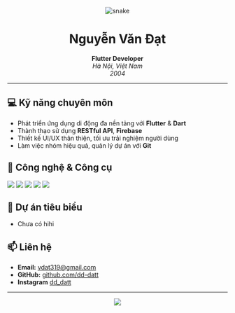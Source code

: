 <!-- Hiệu ứng sóng động cho phần header, sử dụng SVG -->
<p align="center">
  <img src="https://raw.githubusercontent.com/dd-datt/dd-datt/output/github-contribution-grid-snake.svg" alt="snake" />
</p>

<h1 align="center">Nguyễn Văn Đạt</h1>
<p align="center">
  <b>Flutter Developer</b> <br>
  <i>Hà Nội, Việt Nam</i> <br>
  <i>2004</i>
</p>

---

## 💻 Kỹ năng chuyên môn

- Phát triển ứng dụng di động đa nền tảng với <b>Flutter</b> & <b>Dart</b>
- Thành thạo sử dụng <b>RESTful API</b>, <b>Firebase</b>
- Thiết kế UI/UX thân thiện, tối ưu trải nghiệm người dùng
- Làm việc nhóm hiệu quả, quản lý dự án với <b>Git</b>

## 🚀 Công nghệ & Công cụ

<p>
  <img src="https://img.shields.io/badge/Flutter-02569B?style=for-the-badge&logo=flutter&logoColor=white"/>
  <img src="https://img.shields.io/badge/Dart-0175C2?style=for-the-badge&logo=dart&logoColor=white"/>
  <img src="https://img.shields.io/badge/Firebase-FFCA28?style=for-the-badge&logo=firebase&logoColor=white"/>
  <img src="https://img.shields.io/badge/Git-F05032?style=for-the-badge&logo=git&logoColor=white"/>
  <img src="https://img.shields.io/badge/VS%20Code-007ACC?style=for-the-badge&logo=visual-studio-code&logoColor=white"/>
</p>

## 📂 Dự án tiêu biểu

- Chưa có hihi

## 📫 Liên hệ

- <b>Email:</b> vdat319@gmail.com
- <b>GitHub:</b> [github.com/dd-datt](https://github.com/dd-datt)
- <b>Instagram</b> [dd_datt](https://www.instagram.com/dd_datt/)

---

<p align="center">
  <img src="https://capsule-render.vercel.app/api?type=waving&color=0:00c6fb,100:005bea&height=120&section=footer"/>
</p>
